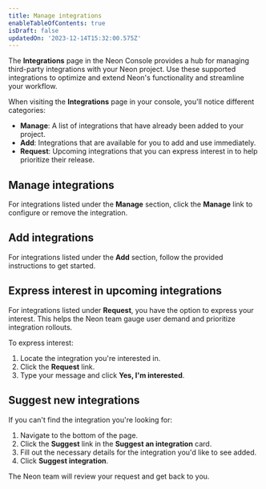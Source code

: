 ```yaml
---
title: Manage integrations
enableTableOfContents: true
isDraft: false
updatedOn: '2023-12-14T15:32:00.575Z'
---
```


The **Integrations** page in the Neon Console provides a hub for managing third-party integrations with your Neon project. Use these supported integrations to optimize and extend Neon's functionality and streamline your workflow.

When visiting the **Integrations** page in your console, you'll notice different categories:

- **Manage**: A list of integrations that have already been added to your project.
- **Add**: Integrations that are available for you to add and use immediately.
- **Request**: Upcoming integrations that you can express interest in to help prioritize their release.

## Manage integrations

For integrations listed under the **Manage** section, click the **Manage** link to configure or remove the integration.

## Add integrations

For integrations listed under the **Add** section, follow the provided instructions to get started.

## Express interest in upcoming integrations

For integrations listed under **Request**, you have the option to express your interest. This helps the Neon team gauge user demand and prioritize integration rollouts.

To express interest:

1. Locate the integration you're interested in.
2. Click the **Request** link.
3. Type your message and click **Yes, I'm interested**.

## Suggest new integrations

If you can't find the integration you're looking for:

1. Navigate to the bottom of the page.
2. Click the **Suggest** link in the **Suggest an integration** card.
3. Fill out the necessary details for the integration you'd like to see added.
4. Click **Suggest integration**.

The Neon team will review your request and get back to you.
